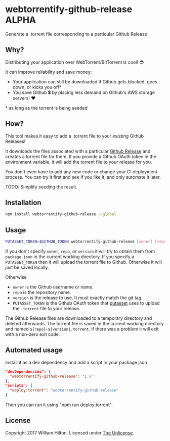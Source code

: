 # webtorrentify-github-release ALPHA
Generate a .torrent file corresponding to a particular Github Release

## Why?

Distributing your application over WebTorrent/BitTorrent is cool! 😎

It can improve reliability and save money:

- Your application can still be downloaded if Github gets blocked, goes down, or kicks you off\*
- You save Github 💲 by placing less demand on Github's AWS storage servers! ❤️

\* as long as the torrent is being seeded

## How?

This tool makes it easy to add a .torrent file to your *existing* Github Releases!

It downloads the files associated with a particular [Github Release](https://help.github.com/articles/about-releases/) and creates a torrent file for them.
If you provide a Github OAuth token in the environment variable, it will add the torrent file to your release for you.

You don't even have to add any new code or change your CI deployment process.
You can try it first and see if you like it, and only automate it later.

TODO: Simplify seeding the result.

## Installation

```sh
npm install webtorrentify-github-release --global
```

## Usage

```sh
PUTASSET_TOKEN=$GITHUB_TOKEN webtorrentify-github-release [owner] [repo] [version]
```

If you don't specify `owner`, `repo`, or `version` it will try to obtain them from `package.json` in the current working directory.
If you specify a `PUTASSET_TOKEN` then it will upload the torrent file to Github. Otherwise it will just be saved locally.

Otherwise

- `owner` is the Github username or name.
- `repo` is the repository name.
- `version` is the release to use. It must exactly match the git tag.
- `PUTASSET_TOKEN` is the Github OAuth token that [putasset](https://www.npmjs.com/package/putasset) uses to upload the `.torrent` file to your release.

The Github Release files are downloaded to a temporary directory and deleted afterwards.
The torrent file is saved in the current working directory and named `${repo}-${version}.torrent`.
If there was a problem it will exit with a non-zero exit code.

## Automated usage

Install it as a dev dependency and add a script in your package.json

```json
"devDependencies": {
  "webtorrentify-github-release": "1.x"
},
"scripts": {
  "deploy:torrent": "webtorrentify-github-release"
}
```

Then you can run it using "npm run deploy:torrent".

## License

Copyright 2017 William Hilton.
Licensed under [The Unlicense](http://unlicense.org/).
